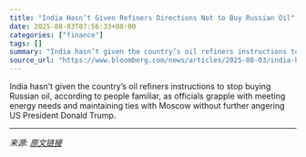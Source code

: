 ```yaml
---
title: "India Hasn’t Given Refiners Directions Not to Buy Russian Oil"
date: 2025-08-03T07:56:33+08:00
categories: ["finance"]
tags: []
summary: "India hasn’t given the country’s oil refiners instructions to stop buying Russian oil, according to people familiar, as officials grapple with meeting energy needs and maintaining ties with Moscow wit"
source_url: "https://www.bloomberg.com/news/articles/2025-08-03/india-hasn-t-given-refiners-directions-not-to-buy-russian-oil"
---
```


India hasn’t given the country’s oil refiners instructions to stop buying Russian oil, according to people familiar, as officials grapple with meeting energy needs and maintaining ties with Moscow without further angering US President Donald Trump.

---

*来源: [原文链接](https://www.bloomberg.com/news/articles/2025-08-03/india-hasn-t-given-refiners-directions-not-to-buy-russian-oil)*
